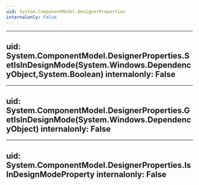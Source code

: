 ```yaml
---
uid: System.ComponentModel.DesignerProperties
internalonly: False
---
```


---
uid: System.ComponentModel.DesignerProperties.SetIsInDesignMode(System.Windows.DependencyObject,System.Boolean)
internalonly: False
---

---
uid: System.ComponentModel.DesignerProperties.GetIsInDesignMode(System.Windows.DependencyObject)
internalonly: False
---

---
uid: System.ComponentModel.DesignerProperties.IsInDesignModeProperty
internalonly: False
---
